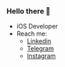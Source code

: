 
### Hello there 👋

- iOS Developer
- Reach me: <ul> <li>
[Linkedin](https://www.linkedin.com/in/artembilyi/)<br><li>
[Telegram](https://t.me/bilyyartem)<br><li>
[Instagram](https://www.instagram.com/bilyyartem/)<br></ul>
<!--
![](https://media.giphy.com/media/zQOmyYc8TXzSBfrTFb/giphy.gif)
<-
<ul>
<li>foo

